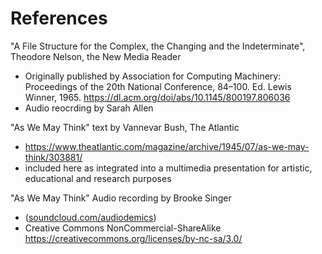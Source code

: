 # References

"A File Structure for the Complex, the Changing and the Indeterminate", Theodore Nelson, the New Media Reader
* Originally published by Association for Computing Machinery: Proceedings of the 20th National Conference, 84–100. Ed. Lewis Winner, 1965.  https://dl.acm.org/doi/abs/10.1145/800197.806036
* Audio reocrding by Sarah Allen

"As We May Think" text by Vannevar Bush, The Atlantic
* https://www.theatlantic.com/magazine/archive/1945/07/as-we-may-think/303881/
* included here as integrated into a multimedia presentation for artistic, educational and research purposes

"As We May Think" Audio recording by Brooke Singer
* ([soundcloud.com/audiodemics](https://soundcloud.com/audiodemics/001-as-we-may-think))
* Creative Commons NonCommercial-ShareAlike
https://creativecommons.org/licenses/by-nc-sa/3.0/

